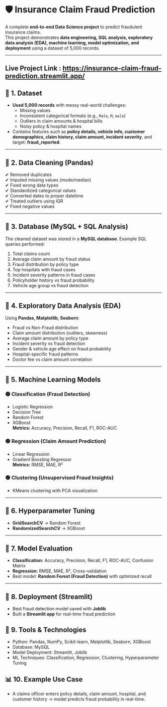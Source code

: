 # 🛡️ Insurance Claim Fraud Prediction  

A complete **end-to-end Data Science project** to predict fraudulent insurance claims.  
This project demonstrates **data engineering, SQL analysis, exploratory data analysis (EDA), machine learning, model optimization, and deployment** using a dataset of 5,000 records.

---
Live Project Link : https://insurance-claim-fraud-prediction.streamlit.app/
---

## 🔹 1. Dataset  
- **Used 5,000 records** with messy real-world challenges:
  - Missing values  
  - Inconsistent categorical formats (e.g., `Male`, `M`, `male`)  
  - Outliers in claim amounts & hospital bills  
  - Noisy policy & hospital names  
- Contains features such as **policy details, vehicle info, customer demographics, claim history, claim amount, incident severity**, and target: **fraud_reported**.  

---

## 🔹 2. Data Cleaning (Pandas)  
✔ Removed duplicates  
✔ Imputed missing values (mode/median)  
✔ Fixed wrong data types  
✔ Standardized categorical values  
✔ Converted dates to proper datetime  
✔ Treated outliers using IQR  
✔ Fixed negative values  

---

## 🔹 3. Database (MySQL + SQL Analysis)  
The cleaned dataset was stored in a **MySQL database**. Example SQL queries performed:  
1. Total claims count  
2. Average claim amount by fraud status  
3. Fraud distribution by policy type  
4. Top hospitals with fraud cases  
5. Incident severity patterns in fraud cases  
6. Policyholder history vs fraud probability  
7. Vehicle age group vs fraud detection  

---

## 🔹 4. Exploratory Data Analysis (EDA)  
Using **Pandas, Matplotlib, Seaborn**:  
- Fraud vs Non-Fraud distribution  
- Claim amount distribution (outliers, skewness)  
- Average claim amount by policy type  
- Incident severity vs fraud detection  
- Gender & vehicle age effect on fraud probability  
- Hospital-specific fraud patterns  
- Doctor fee vs claim amount correlation  

---

## 🔹 5. Machine Learning Models  

### 🟢 Classification (Fraud Detection)  
- Logistic Regression  
- Decision Tree  
- Random Forest  
- XGBoost  
**Metrics:** Accuracy, Precision, Recall, F1, ROC-AUC  

### 🟢 Regression (Claim Amount Prediction)  
- Linear Regression  
- Gradient Boosting Regressor  
**Metrics:** RMSE, MAE, R²  

### 🟢 Clustering (Unsupervised Fraud Insights)  
- KMeans clustering with PCA visualization  

---

## 🔹 6. Hyperparameter Tuning  
- **GridSearchCV** → Random Forest  
- **RandomizedSearchCV** → XGBoost  

---

## 🔹 7. Model Evaluation  
- **Classification:** Accuracy, Precision, Recall, F1, ROC-AUC, Confusion Matrix  
- **Regression:** RMSE, MAE, R², Cross-validation  
- Best model: **Random Forest (Fraud Detection)** with optimized recall  

---

## 🔹 8. Deployment (Streamlit)  
- Best fraud detection model saved with **Joblib**  
- Built a **Streamlit app** for real-time fraud prediction  

## 🚀 9. Tools & Technologies
- Python: Pandas, NumPy, Scikit-learn, Matplotlib, Seaborn, XGBoost
- Database: MySQL
- Model Deployment: Streamlit, Joblib
- ML Techniques: Classification, Regression, Clustering, Hyperparameter Tuning

## 📊 10. Example Use Case
- A claims officer enters policy details, claim amount, hospital, and customer history → model predicts fraud probability in real-time.


